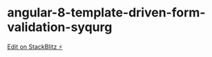 # angular-8-template-driven-form-validation-syqurg

[Edit on StackBlitz ⚡️](https://stackblitz.com/edit/angular-8-template-driven-form-validation-syqurg)